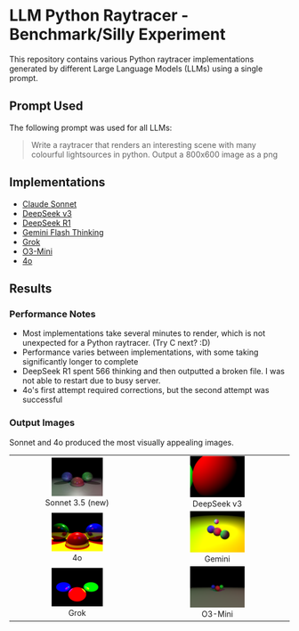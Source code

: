 # LLM Python Raytracer - Benchmark/Silly Experiment

This repository contains various Python raytracer implementations generated by different Large Language Models (LLMs) using a single prompt.

## Prompt Used

The following prompt was used for all LLMs:
> Write a raytracer that renders an interesting scene with many colourful lightsources in python. Output a 800x600 image as a png

## Implementations

* [Claude Sonnet](raytracer_sonnet.py)
* [DeepSeek v3](raytracer_DeepSeek_v3.py)
* [DeepSeek R1](raytracer_DeepSeek_r1.py)
* [Gemini Flash Thinking](raytracer_gemini_flash_thinking.py)
* [Grok](raytracer_grok.py)
* [O3-Mini](raytracer_o3-mini.py)
* [4o](raytracer_4o.py)

## Results

### Performance Notes

* Most implementations take several minutes to render, which is not unexpected for a Python raytracer. (Try C next? :D)
* Performance varies between implementations, with some taking significantly longer to complete
* DeepSeek R1 spent 566 thinking and then outputted a broken file. I was not able to restart due to busy server.
* 4o's first attempt required corrections, but the second attempt was successful

### Output Images

Sonnet and 4o produced the most visually appealing images.

<!-- filepath: /d:/LLM/llm_raytracer/Readme.md -->
<table align="center">
  <tr>
    <td align="center">
      <img src="images/sonnet.png" alt="Newsonnet" width="40%" /><br/>
      Sonnet 3.5 (new)
    </td>
    <td align="center">
      <img src="images/deepseek_v3.png" alt="DeepSeek v3" width="40%" /><br/>
      DeepSeek v3
    </td>
  </tr>
  <tr>
    <td align="center">
      <img src="images/gpt-4o.png" alt="4o" width="40%" /><br/>
      4o
    </td>
    <td align="center">
      <img src="images/gemini_flash_thinking.png" alt="Gemini" width="40%" /><br/>
      Gemini
    </td>
  </tr>
  <tr>
    <td align="center">
      <img src="images/grok_raytracer.png" alt="Grok" width="40%" /><br/>
      Grok
    </td>
    <td align="center">
      <img src="images/o3-mini.png" alt="O3-Mini" width="40%" /><br/>
      O3-Mini
    </td>
  </tr>
</table>


